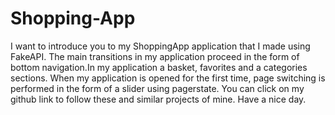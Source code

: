 # Shopping-App

I want to introduce you to my ShoppingApp application that I made using FakeAPI. The main transitions in my application proceed in the form of bottom navigation.In my application a basket, favorites and a categories sections. When my application is opened for the first time, page switching is performed in the form of a slider using pagerstate. You can click on my github link to follow these and similar projects of mine. Have a nice day.
